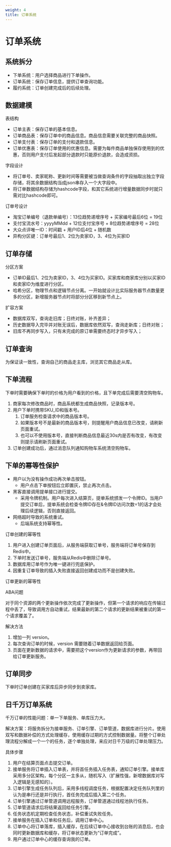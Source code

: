 ```yaml
---
weight: 4
title: 订单系统
---
```


# 订单系统

## 系统拆分

- 下单系统：用户选择商品进行下单操作。
- 订单系统：保存订单信息，提供订单查询功能。
- 履约系统：订单创建完成后的后续处理。

## 数据建模

表结构

* 订单主表：保存订单的基本信息。
* 订单商品表：保存订单中的商品信息。商品信息需要关联完整的商品快照。
* 订单支付表：保存订单的支付和退款信息。
* 订单优惠表：保存订单使用的优惠信息。需要为每件商品单独保存使用到的优惠，否则用户支付后发起部分退款时只能原价退款，会造成资损。

字段设计

- 将订单号、卖家昵称、更新时间等需要被当做查询条件的字段抽取出独立字段存储，将其余数据结构当成json串存入一个大字段中。
- 将订单数据结构存储为hashcode字段，和其它系统进行增量数据同步时就只需对比hashcode即可。

订单号设计

- 淘宝订单编号（退款单编号）：13位趋势递增序号 + 买家编号最后6位 = 19位
- 支付宝流水号：yyyyMMdd + 12位支付宝序号 + 8位趋势递增序号 = 28位
- 大众点评唯一ID：时间戳 + 用户ID后4位 + 随机数
- 异构分区键：订单号最后1、2位为卖家ID，3、4位为买家ID

## 订单存储

分区方案
- 订单ID最后1、2位为卖家ID，3、4位为买家ID。买家库和商家库分别以买家ID和卖家ID为维度进行分区。
- 哈希分区，物理节点和逻辑节点分离。一开始就设计比实际服务器节点数量更多的分区，新增服务器节点时将部分分区移到新节点上。

扩容方案
-  数据库双写，查询走旧库；日终对账，补齐差异；
-  历史数据导入完毕并对账无误后，数据库依然双写，查询走新库；日终对账；
-  旧库不再同步写入，只有未完成的原订单需要终态时才异步写入；

## 订单查询

为保证读一致性，查询自己的商品走主库，浏览其它商品走从库。

## 下单流程

下单时需要确保下单时的价格为用户看到的价格，且下单完成后需要清空购物车。

1. 商家每次修改商品时，商品系统都生成商品快照，记录版本号。
2. 用户下单时携带SKU_ID和版本号。
   1. 订单服务检查请求中的商品版本号。
   2. 如果版本号不是最新的商品版本号，则提醒用户商品信息已改变，请刷新页面重试。
   3. 也可以不使用版本号，直接判断商品信息最近30s内是否有改变，有改变则提示请刷新页面重试。
3. 订单创建成功后，通过消息队列通知购物车系统清空购物车。

## 下单的幂等性保护

- 用户以为没有操作成功再次单击按钮。
  - 用户点击下单按钮后立即置灰，禁止再次点击。
- 黑客直接调用提单接口进行提交。
  - 采用令牌机制。用户每次进入结算页，提单系统颁发一个令牌ID。当用户提交订单后，提单系统会检查令牌ID存在&令牌ID访问次数=1的话才会处理后续逻辑，否则直接返回。
- 网络超时导致的系统重试。
  - 后端系统支持幂等性。

订单创建的幂等性

1. 用户进入创建订单页面后，从服务端获取订单号，服务端将订单号保存到Redis中。
2. 下单时发送订单号，服务端从Redis中删除订单号。
3. 数据库用订单号作为唯一键进行兜底保护。
4. 因重复订单导致的插入失败直接返回创建成功而不是创建失败。

订单更新的幂等性

ABA问题

对于同个资源的两个更新操作依次完成了更新操作，但第一个请求的响应在传输过程中丢了，导致调用方自动重试，结果最新的第二个请求的更新结果被重试的第一个请求覆盖了。

解决方法

1. 增加一列 version。
2. 每次查询订单的时候，version 需要随着订单数据返回给页面。
3. 页面在更新数据的请求中，需要把这个version作为更新请求的参数，再带回给订单更新服务。


  
## 订单同步

下单时订单创建在买家库后异步同步到卖家库。


## 日千万订单系统

千万订单的性能问题：单一下单服务、单库压力大。

解决方案：将服务拆分为接单服务、订单引擎、订单管道，数据库进行分片。使用双写和数据补偿的方式处理缓存，使用缓存过期的方式控制数据量。将整个订单处理流程分解成一个一个的任务，逐个单独处理，来应对日千万级的订单处理压力。

具体步骤

1. 用户在结算页面点击提交订单。
2. 接单服务将订单插入订单表，并将首任务插入任务表，通知订单引擎。接单库采用多分区架构，每个分区一主多从，随机写入（扩展性强，新增数据库对写入逻辑是无感知的）。
3. 订单引擎生成任务队列后，采用多线程调度任务，根据配置决定任务队列里的认为是串行还是并行执行，首任务完成后插入第二个任务。
4. 订单引擎通过订单管道调用远程服务，订单管道通过线程池执行任务。
5. 订单管道请求后将结果返回给任务引擎。
6. 任务状态机定期检查任务状态，补偿重试失败任务。
7. 接单服务在插入订单和任务后，调用订单中心。
8. 订单中心将订单落库，插入缓存，在后续订单中心接收到台账的消息后，也会同时更新数据库和缓存，将订单状态更新为“订单完成”。
9. 用户通过订单中心的缓存查询我的订单。